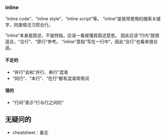 

### inline
“inline code”、“inline style”、“inline script”等。
“inline”是我常使用的搜索关键字，同类情况习惯合行。

“inline”本身是叙述，不是特指，应该一看就懂其叙述意思。
因此应该“行内”就很适合，“合行”、“原行”参考。
“inline”意指“写在一行中”，因此“合行”也看来很合适。

#### 不足的
- “并行”会和“并行、串行”混淆
- “同行”、“本行”、“在行”都有混淆常用词

#### 错的
- “行间”表示“行与行之间的”

## 无疑问的
- cheatsheet：备忘
